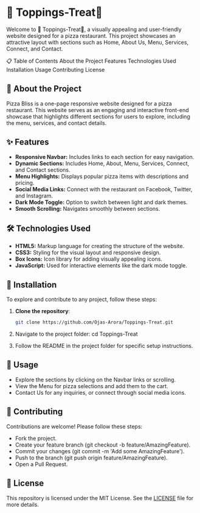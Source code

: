 # 🍕 Toppings-Treat🍅

Welcome to 🍕 Toppings-Treat🍅, a visually appealing and user-friendly website designed for a pizza restaurant. This project showcases an attractive layout with sections such as Home, About Us, Menu, Services, Connect, and Contact.

📋 Table of Contents
About the Project
Features
Technologies Used
Installation
Usage
Contributing
License

## 📖 About the Project

Pizza Bliss is a one-page responsive website designed for a pizza restaurant. This website serves as an engaging and interactive front-end showcase that highlights different sections for users to explore, including the menu, services, and contact details.

## ✨ Features

- **Responsive Navbar:** Includes links to each section for easy navigation.
- **Dynamic Sections:** Includes Home, About, Menu, Services, Connect, and Contact sections.
- **Menu Highlights:** Displays popular pizza items with descriptions and pricing.
- **Social Media Links:** Connect with the restaurant on Facebook, Twitter, and Instagram.
- **Dark Mode Toggle:** Option to switch between light and dark themes.
- **Smooth Scrolling:** Navigates smoothly between sections.

## 🛠️ Technologies Used

- **HTML5:** Markup language for creating the structure of the website.
- **CSS3:** Styling for the visual layout and responsive design.
- **Box Icons:** Icon library for adding visually appealing icons.
- **JavaScript:** Used for interactive elements like the dark mode toggle.

## 🚀 Installation

To explore and contribute to any project, follow these steps:

1. **Clone the repository**:
   ```bash
   git clone https://github.com/Ojas-Arora/Toppings-Treat.git

2. Navigate to the project folder:
cd Toppings-Treat

3. Follow the README in the project folder for specific setup instructions.

## 📂 Usage

- Explore the sections by clicking on the Navbar links or scrolling.
- View the Menu for pizza selections and add them to the cart.
- Contact Us for any inquiries, or connect through social media icons.

## 🤝 Contributing

Contributions are welcome! Please follow these steps:

- Fork the project.
- Create your feature branch (git checkout -b feature/AmazingFeature).
- Commit your changes (git commit -m 'Add some AmazingFeature').
- Push to the branch (git push origin feature/AmazingFeature).
- Open a Pull Request.

## 📜 License
This repository is licensed under the MIT License. See the [LICENSE](https://github.com/Ojas-Arora/Toppings-Treat/blob/main/LICENSE) file for more details.
